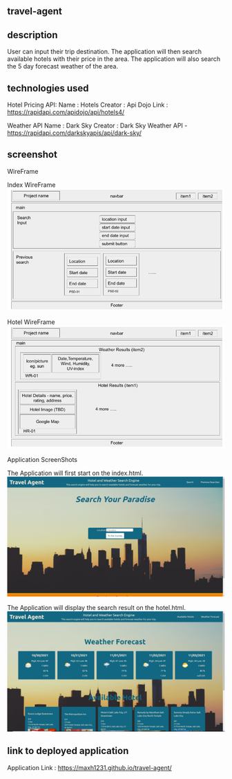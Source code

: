 ## travel-agent

## description 

User can input their trip destination. The application will then search available hotels with their price in the area.
The application will also search the 5 day forecast weather of the area.

## technologies used 

Hotel Pricing API:
Name : Hotels
Creator : Api Dojo
Link : https://rapidapi.com/apidojo/api/hotels4/

Weather API
Name : Dark Sky
Creator : Dark Sky
Weather API - https://rapidapi.com/darkskyapis/api/dark-sky/

## screenshot

WireFrame

Index WireFrame
![Index WireFrame](screenshots/Indexwireframe.png "Index WireFrame")

Hotel WireFrame
![Hotel WireFrame](screenshots/Hotelwireframe.png "Hotel WireFrame")

Application ScreenShots

The Application will first start on the index.html.
![Index Page](screenshots/Index.PNG "User Start at the Index Page")

The Application will display the search result on the hotel.html.
![Hotel Page](screenshots/Hotel.PNG "Result show on the Hotel Page")

## link to deployed application

Application Link : https://maxh1231.github.io/travel-agent/